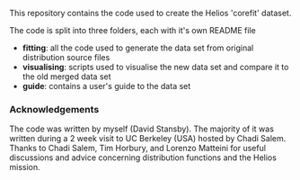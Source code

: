 This repository contains the code used to create the Helios 'corefit' dataset.

The code is split into three folders, each with it's own README file

- **fitting**: all the code used to generate the data set from original
distribution source files
- **visualising**: scripts used to visualise the new data set and compare it
to the old merged data set
- **guide**: contains a user's guide to the data set

### Acknowledgements
The code was written by myself (David Stansby). The majority of it was written
during a 2 week visit to UC Berkeley (USA) hosted by Chadi Salem. Thanks to
Chadi Salem, Tim Horbury, and Lorenzo Matteini for useful discussions and
advice concerning distribution functions and the Helios mission.
